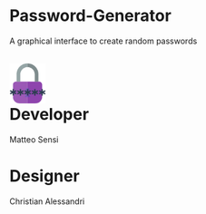 # Password-Generator
 A graphical interface to create random passwords
 
  <br/>
  
 <img align="left" alt="Password Generator" width="64px" src="https://github.com/Omnia-Beyond/Password-Generator/blob/main/images/logos/logo.png?raw=true"/>
 
 <br/>
 <br/>
 
# Developer
 Matteo Sensi
 
# Designer
 Christian Alessandri
